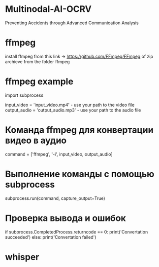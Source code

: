 # Multinodal-AI-OCRV
Preventing Accidents through Advanced Communication Analysis
# ffmpeg
install ffmpeg from this link -> https://github.com/FFmpeg/FFmpeg
of zip archieve from the folder ffmpeg
# ffmpeg example
import subprocess

input_video = 'input_video.mp4'   - use your path to the video file
output_audio = 'output_audio.mp3' -  use your path to the audio file

# Команда ffmpeg для конвертации видео в аудио
command = ['ffmpeg', '-i', input_video, output_audio]

# Выполнение команды с помощью subprocess
subprocess.run(command, capture_output=True)

# Проверка вывода и ошибок
if subprocess.CompletedProcess.returncode == 0:
    print('Convertation succeeded')
else:
    print('Convertation failed')
# whisper
